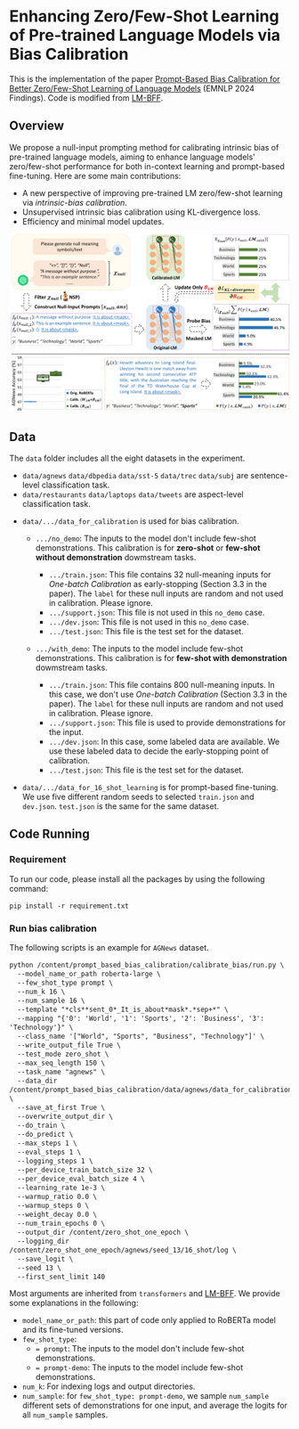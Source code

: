 # Enhancing Zero/Few-Shot Learning of Pre-trained Language Models via Bias Calibration
This is the implementation of the paper [Prompt-Based Bias Calibration for Better Zero/Few-Shot Learning of Language Models](https://arxiv.org/abs/2402.10353)
(EMNLP 2024 Findings). Code is modified from [LM-BFF](https://github.com/princeton-nlp/LM-BFF).

## Overview
We propose a null-input prompting method for calibrating intrinsic bias of pre-trained language models, aiming to enhance language models’ zero/few-shot performance for both in-context learning and prompt-based fine-tuning. Here are some main contributions:
- A new perspective of improving pre-trained LM zero/few-shot learning via _intrinsic-bias calibration_.
- Unsupervised intrinsic bias calibration using KL-divergence loss.
- Efficiency and minimal model updates.
  
![overview](overview.png)

## Data
The `data` folder includes all the eight datasets in the experiment. 
- `data/agnews` `data/dbpedia` `data/sst-5` `data/trec` `data/subj` are sentence-level classification task.
- `data/restaurants` `data/laptops` `data/tweets` are aspect-level classification task.

+ `data/.../data_for_calibration` is used for bias calibration.
  
  + `.../no_demo`: The inputs to the model don't include few-shot demonstrations. This calibration is for **zero-shot** or **few-shot without demonstration** dowmstream tasks.
    + `.../train.json`: This file contains 32 null-meaning inputs for _One-batch Calibration_ as early-stopping (Section 3.3 in the paper). The `label` for these null inputs are random and not used in calibration. Please ignore.
    + `.../support.json`: This file is not used in this `no_demo` case.
    + `.../dev.json`: This file is not used in this `no_demo` case.
    + `.../test.json`: This file is the test set for the dataset.
   
  + `.../with_demo`: The inputs to the model include few-shot demonstrations. This calibration is for **few-shot with demonstration** dowmstream tasks.
    + `.../train.json`: This file contains 800 null-meaning inputs. In this case, we don't use _One-batch Calibration_ (Section 3.3 in the paper). The `label` for these null inputs are random and not used in calibration. Please ignore.
    + `.../support.json`: This file is used to provide demonstrations for the input.
    + `.../dev.json`: In this case, some labeled data are available. We use these labeled data to decide the early-stopping point of calibration.
    + `.../test.json`: This file is the test set for the dataset.
      
+ `data/.../data_for_16_shot_learning` is for prompt-based fine-tuning. We use five different random seeds to selected `train.json` and `dev.json`. `test.json` is the same for the same dataset.

## Code Running
### Requirement
To run our code, please install all the packages by using the following command:
```
pip install -r requirement.txt
```

### Run bias calibration
The following scripts is an example for `AGNews` dataset.

```
python /content/prompt_based_bias_calibration/calibrate_bias/run.py \
  --model_name_or_path roberta-large \
  --few_shot_type prompt \
  --num_k 16 \
  --num_sample 16 \
  --template "*cls**sent_0*_It_is_about*mask*.*sep+*" \
  --mapping "{'0': 'World', '1': 'Sports', '2': 'Business', '3': 'Technology'}" \
  --class_name '["World", "Sports", "Business", "Technology"]' \
  --write_output_file True \
  --test_mode zero_shot \
  --max_seq_length 150 \
  --task_name "agnews" \
  --data_dir /content/prompt_based_bias_calibration/data/agnews/data_for_calibration/no_demo \
  --save_at_first True \
  --overwrite_output_dir \
  --do_train \
  --do_predict \
  --max_steps 1 \
  --eval_steps 1 \
  --logging_steps 1 \
  --per_device_train_batch_size 32 \
  --per_device_eval_batch_size 4 \
  --learning_rate 1e-3 \
  --warmup_ratio 0.0 \
  --warmup_steps 0 \
  --weight_decay 0.0 \
  --num_train_epochs 0 \
  --output_dir /content/zero_shot_one_epoch \
  --logging_dir /content/zero_shot_one_epoch/agnews/seed_13/16_shot/log \
  --save_logit \
  --seed 13 \
  --first_sent_limit 140
```
Most arguments are inherited from `transformers` and [LM-BFF](https://github.com/princeton-nlp/LM-BFF). We provide some explanations in the following:

+ `model_name_or_path`: this part of code only applied to RoBERTa model and its fine-tuned versions.
+ `few_shot_type`:
  + `= prompt`: The inputs to the model don't include few-shot demonstrations.
  + `= prompt-demo`: The inputs to the model include few-shot demonstrations.
+ `num_k`: For indexing logs and output directories.
+ `num_sample`: for `few_shot_type: prompt-demo`, we sample `num_sample` different sets of demonstrations for one input, and average the logits for all `num_sample` samples.
